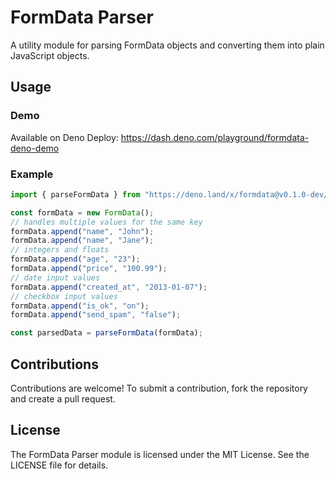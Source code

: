 # FormData Parser

A utility module for parsing FormData objects and converting them into plain JavaScript objects.

## Usage

### Demo

Available on Deno Deploy: https://dash.deno.com/playground/formdata-deno-demo

### Example

```ts
import { parseFormData } from "https://deno.land/x/formdata@v0.1.0-dev/mod.ts";

const formData = new FormData();
// handles multiple values for the same key
formData.append("name", "John");
formData.append("name", "Jane");
// integers and floats
formData.append("age", "23");
formData.append("price", "100.99");
// date input values
formData.append("created_at", "2013-01-07");
// checkbox input values
formData.append("is_ok", "on");
formData.append("send_spam", "false");

const parsedData = parseFormData(formData);
```

## Contributions

Contributions are welcome! To submit a contribution, fork the repository and create a pull request.

## License

The FormData Parser module is licensed under the MIT License. See the LICENSE file for details.
